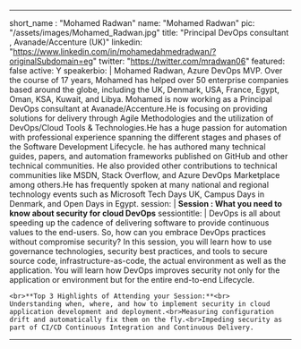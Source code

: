 ---

short_name : "Mohamed Radwan"
name: "Mohamed Radwan"
pic: "/assets/images/Mohamed_Radwan.jpg"
title: "Principal DevOps consultant , Avanade/Accenture (UK)"
linkedin: "https://www.linkedin.com/in/mohamedahmedradwan/?originalSubdomain=eg"
twitter: "https://twitter.com/mradwan06"
featured: false
active: Y
speakerbio: |
    Mohamed Radwan, Azure DevOps MVP. Over the course of 17 years, Mohamed has helped over 50 enterprise companies based around the globe, including the UK, Denmark, USA, France, Egypt, Oman, KSA, Kuwait, and Libya. Mohamed is now working as a Principal DevOps consultant at Avanade/Accenture.He is focusing on providing solutions for delivery through Agile Methodologies and the utilization of DevOps/Cloud Tools & Technologies.He has a huge passion for automation with professional experience spanning the different stages and phases of the Software Development Lifecycle. he has authored many technical guides, papers, and automation frameworks published on GitHub and other technical communities. He also provided other contributions to technical communities like MSDN, Stack Overflow, and Azure DevOps Marketplace among others.He has frequently spoken at many national and regional technology events such as Microsoft Tech Days UK, Campus Days in Denmark, and Open Days in Egypt.
session: |
    **Session : What you need to know about security for cloud DevOps**
sessiontitle: |
    DevOps is all about speeding up the cadence of delivering software to provide continuous values to the end-users. So, how can you embrace DevOps practices without compromise security? In this session, you will learn how to use governance technologies, security best practices, and tools to secure source code, infrastructure-as-code, the actual environment as well as the application. You will learn how DevOps improves security not only for the application or environment but for the entire end-to-end Lifecycle.


    <br>**Top 3 Highlights of Attending your Session:**<br>
    Understanding when, where, and how to implement security in cloud application development and deployment.<br>Measuring configuration drift and automatically fix them on the fly.<br>Impeding security as part of CI/CD Continuous Integration and Continuous Delivery.

---